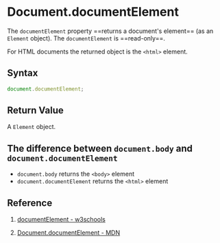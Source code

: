 # Document.documentElement

The `documentElement` property ==returns a document's element== (as an `Element` object). The `documentElement` is ==read-only==. 

For HTML documents the returned object is the `<html>` element.

## Syntax

```js
document.documentElement;
```

## Return Value

A `Element` object.

## The difference between `document.body` and `document.documentElement`

- `document.body` returns the `<body>` element
- `document.documentElement` returns the `<html>` element

## Reference

1. [documentElement - w3schools](https://www.w3schools.com/jsref/prop_document_documentelement.asp)

2. [Document.documentElement - MDN](https://developer.mozilla.org/en-US/docs/Web/API/Document/documentElement)
